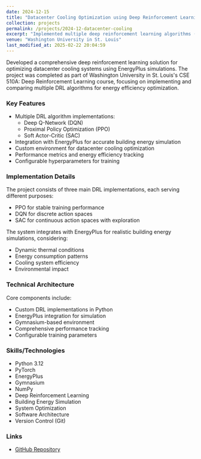 ```yaml
---
date: 2024-12-15
title: "Datacenter Cooling Optimization using Deep Reinforcement Learning"
collection: projects
permalink: /projects/2024-12-datacenter-cooling
excerpt: "Implemented multiple deep reinforcement learning algorithms (DQN, PPO, SAC) integrated with EnergyPlus simulations to optimize datacenter cooling systems for improved energy efficiency."
venue: "Washington University in St. Louis"
last_modified_at: 2025-02-22 20:04:59
---
```


Developed a comprehensive deep reinforcement learning solution for optimizing datacenter cooling systems using EnergyPlus simulations. The project was completed as part of Washington University in St. Louis's CSE 510A: Deep Reinforcement Learning course, focusing on implementing and comparing multiple DRL algorithms for energy efficiency optimization.

### Key Features

- Multiple DRL algorithm implementations:
  - Deep Q-Network (DQN)
  - Proximal Policy Optimization (PPO)
  - Soft Actor-Critic (SAC)
- Integration with EnergyPlus for accurate building energy simulation
- Custom environment for datacenter cooling optimization
- Performance metrics and energy efficiency tracking
- Configurable hyperparameters for training

### Implementation Details

The project consists of three main DRL implementations, each serving different purposes:
- PPO for stable training performance
- DQN for discrete action spaces
- SAC for continuous action spaces with exploration

The system integrates with EnergyPlus for realistic building energy simulations, considering:
- Dynamic thermal conditions
- Energy consumption patterns
- Cooling system efficiency
- Environmental impact

### Technical Architecture

Core components include:
- Custom DRL implementations in Python
- EnergyPlus integration for simulation
- Gymnasium-based environment
- Comprehensive performance tracking
- Configurable training parameters

### Skills/Technologies

- Python 3.12
- PyTorch
- EnergyPlus
- Gymnasium
- NumPy
- Deep Reinforcement Learning
- Building Energy Simulation
- System Optimization
- Software Architecture
- Version Control (Git)

### Links

- [GitHub Repository](https://github.com/peyton-gozon/CSE510A-Datacenter-Cooling)